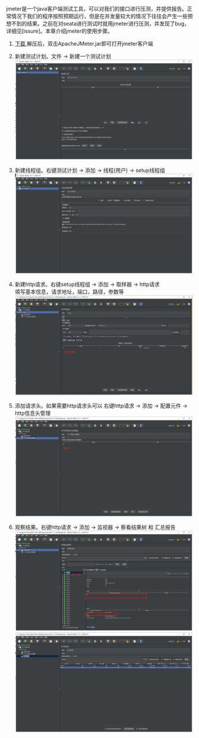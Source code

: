 jmeter是一个java客户端测试工具，可以对我们的接口进行压测，并提供报告。正常情况下我们的程序按照预期运行，但是在并发量较大的情况下往往会产生一些预想不到的结果。之前在对seata进行测试时就用jmeter进行压测，并发现了bug，详细见[issure]。本章介绍jmeter的使用步骤。

1. [下载](https://jmeter.apache.org/download_jmeter.cgi),解压后，双击ApacheJMeter.jar即可打开jmeter客户端

2. 新建测试计划。文件 -> 新建一个测试计划  
![image](https://github.com/jmilktea/jmilktea/blob/master/%E5%B7%A5%E5%85%B7%E7%B1%BB/jmeter/images/%E6%96%B0%E5%BB%BA%E6%B5%8B%E8%AF%95%E8%AE%A1%E5%88%92.png)

3. 新建线程组。右键测试计划 -> 添加 -> 线程(用户) -> setup线程组  
![image](https://github.com/jmilktea/jmilktea/blob/master/%E5%B7%A5%E5%85%B7%E7%B1%BB/jmeter/images/%E8%AE%BE%E7%BD%AE%E7%BA%BF%E7%A8%8B%E7%BB%84.png)

4. 新建http请求。右键setup线程组 -> 添加 -> 取样器 -> http请求  
填写基本信息，请求地址，端口，路径，参数等    
![image](https://github.com/jmilktea/jmilktea/blob/master/%E5%B7%A5%E5%85%B7%E7%B1%BB/jmeter/images/%E8%AF%B7%E6%B1%82%E5%8F%82%E6%95%B0.png)

5. 添加请求头。如果需要http请求头可以 右键http请求 -> 添加 -> 配置元件 -> http信息头管理   
![image](https://github.com/jmilktea/jmilktea/blob/master/%E5%B7%A5%E5%85%B7%E7%B1%BB/jmeter/images/%E8%AF%B7%E6%B1%82%E5%A4%B4.png)  

6. 观察结果。右键http请求 -> 添加 -> 监视器 -> 察看结果树 和 汇总报告  
![image](https://github.com/jmilktea/jmilktea/blob/master/%E5%B7%A5%E5%85%B7%E7%B1%BB/jmeter/images/%E8%AF%B7%E6%B1%82%E7%BB%93%E6%9E%9C.png)
![image](https://github.com/jmilktea/jmilktea/blob/master/%E5%B7%A5%E5%85%B7%E7%B1%BB/jmeter/images/%E6%B1%87%E6%80%BB%E6%8A%A5%E5%91%8A.png)
